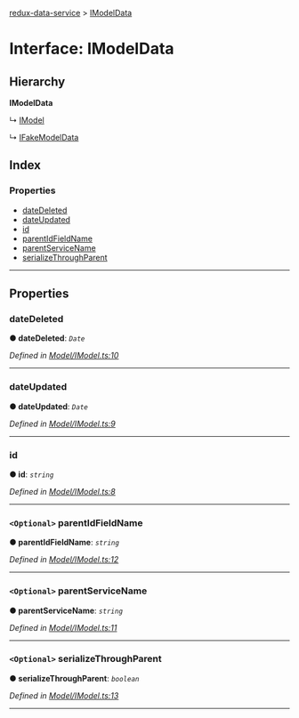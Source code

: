 [redux-data-service](../README.md) > [IModelData](../interfaces/imodeldata.md)

# Interface: IModelData

## Hierarchy

**IModelData**

↳  [IModel](imodel.md)

↳  [IFakeModelData](ifakemodeldata.md)

## Index

### Properties

* [dateDeleted](imodeldata.md#datedeleted)
* [dateUpdated](imodeldata.md#dateupdated)
* [id](imodeldata.md#id)
* [parentIdFieldName](imodeldata.md#parentidfieldname)
* [parentServiceName](imodeldata.md#parentservicename)
* [serializeThroughParent](imodeldata.md#serializethroughparent)

---

## Properties

<a id="datedeleted"></a>

###  dateDeleted

**● dateDeleted**: *`Date`*

*Defined in [Model/IModel.ts:10](https://github.com/Rediker-Software/redux-data-service/blob/860210a/src/Model/IModel.ts#L10)*

___
<a id="dateupdated"></a>

###  dateUpdated

**● dateUpdated**: *`Date`*

*Defined in [Model/IModel.ts:9](https://github.com/Rediker-Software/redux-data-service/blob/860210a/src/Model/IModel.ts#L9)*

___
<a id="id"></a>

###  id

**● id**: *`string`*

*Defined in [Model/IModel.ts:8](https://github.com/Rediker-Software/redux-data-service/blob/860210a/src/Model/IModel.ts#L8)*

___
<a id="parentidfieldname"></a>

### `<Optional>` parentIdFieldName

**● parentIdFieldName**: *`string`*

*Defined in [Model/IModel.ts:12](https://github.com/Rediker-Software/redux-data-service/blob/860210a/src/Model/IModel.ts#L12)*

___
<a id="parentservicename"></a>

### `<Optional>` parentServiceName

**● parentServiceName**: *`string`*

*Defined in [Model/IModel.ts:11](https://github.com/Rediker-Software/redux-data-service/blob/860210a/src/Model/IModel.ts#L11)*

___
<a id="serializethroughparent"></a>

### `<Optional>` serializeThroughParent

**● serializeThroughParent**: *`boolean`*

*Defined in [Model/IModel.ts:13](https://github.com/Rediker-Software/redux-data-service/blob/860210a/src/Model/IModel.ts#L13)*

___

